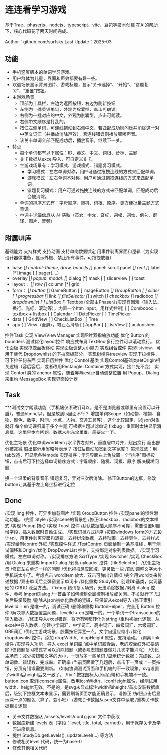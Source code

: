 # 连连看学习游戏

基于Trae、phaserjs、nodejs、typescript、vite、豆包等技术创建
在AI的帮助下，核心代码花了两天时间完成。

Author：github.com/surfsky
Last Update：2025-03




## 功能

- 手机竖屏版本的单词学习游戏。
- 用户群体为儿童，界面和声效都要有趣一些。
- 欢迎场景显示背景图片、游戏标题，显示“关卡选择”、“开始”、“错题复习”、“重置”按钮。
- 主游戏场景
  - 顶部为工具栏，左边为返回按钮，右边为刷新按钮
  - 左侧为一批英语单词，外观为胶囊型，点击可朗读。
  - 右侧为一批对应的中文，外观为胶囊型，点击可朗读。
  - 右侧中文顺序是打乱的。
  - 按住左侧单词，可连线拖动到右侧中文，若匹配成功则闪烁并消除这一对中英文词汇（并播放消除声效），若连线错误则播放嘟嘟声音。
  - 该关卡单词全部匹配成功后，播放音乐，继续下一关。
- 特点
  - 每个单词都有以下属性：ID、英文、中文、词根、音标、主题
  - 关卡数据从excel导入，可自定义关卡。
  - 主游戏场景有：学习模式、游戏模式、错题复习模式。
    - 学习模式：左右单词对称，用户可通过拖拽连线的方式来匹配单词。
    - 游戏模式：左右单词不对称，用户可通过拖拽连线的方式来匹配单词。
    - 错题复习模式：用户可通过拖拽连线的方式来匹配单词，匹配成功后会被消除。
  - 单词的排序方式有：字母顺序、随机、词根、原序。更方便批量主题方式背诵。
  - 单词卡详细信息从 AI 获取（英文、中文、音标、词根、词性、例句、翻译、图片、音频）

## 附属UI库

基础能力
    支持样式
    支持动画
    支持单向数据绑定
    用事件剥离界面和逻辑（为实现设计器做准备，显示外框、禁止所有事件，可拖拽放置）

- base
    [*] control: theme, draw, bounds
    [*] panel: scroll panel
    [*] rect
    [*] label
    [*] image
    [ ] pager(....)
- overlay
    [*] popup: modal, 
    [*] dialog
    [*] mask
    [ ] sliderview
    [ ] toast
- layout：
    [*] row
    [*] column
    [*] grid
- form：
    [*] button
    [*] GameButton
    [ ] ImageButton
    [*] GroupButton
    [ ] slider
    [ ] progressbar
    [*] link
    [*] fileSelector
    [*] switch
    [*] checkbox
    [*] radiobox
    [*] dropdownlist
    [ ] ListBox
    [*] Textbox (全部由PhaserJs实现有困难（输入法、换行、光标、滚动等），内置一个html input，用样式控制)
    [ ] Combobox = textbox + listbox
    [ ] Calendar
    [ ] DatePicker
    [ ] TimePicker
- data
    [ ] GridView
    [ ] CheckListBox
    [ ] Tree
- app
    [ ] View（全屏），可左右滑动
    [ ] AppBar
    [ ] ListView
    [ ] actionsheet


控件Task
    实现 View/ViewManager
    实现图片双指缩放功能
    优化 Button 的 bounders
    测试优化layout控件
    响应式布局
    TextBox 多行控件可以滚动换行。
    优化面板
        实现拖拽面板移动
        实现面板调整大小能力
    实现组合控件
        实现listview，可用于替代 Dropdownlist 的下拉面板部分。
        实现树控件treeview
        实现下拉控件，可下拉任何东西
        实现日历控件
    优化 Control 基类
        实现Control基础类setOrigin相关逻辑（容后容后，或者改用Rectangle+Container方式实现，接口先不变）
        实现 Contorl 类的 anchor 属性，随着屏幕resize自动调整位置
    用 Popup、Dialog 来重构 MessageBox
    实现界面设计器


## Task

***测试文字朗读功能（手机端仅浙政钉可以，是不是浏览器或哪里有设置可以开启），普通html可以，但是放到ts里面不行？
增加单词Scope（如动物、植物、食物、颜色、数字、时间、地点、人物、交通工具等），这个比较固定，以json对象就好
    每个单词课归属于多个主题
    可根据主题过滤单词
fixbug：重置时太快显示消息框，这里异步有问题，数据未能完全重置，需要查一下。

优化主场景
    优化单词worditem
        /水平靠左对齐，垂直居中对齐，超出换行
        超出部分被裁减
        超出部分用省略号表示？
        按住后自动加宽到文字宽度？
    实现过滤：用tab改造，可显示各种mode
    实现排序：学习界面右上角放置一个“排序”图标按钮，点击后可下拉选择单词排序方式：字母顺序、随机、词根、原序
    解决模糊问题


换一个温柔的背景音乐
错题复习，弄对三次后消除。
修正Button的边框，修改button让其基于左上角坐标进行定位


## Done

/实现 Img 控件，可异步加载图片
/实现 GroupButton 控件
/实现panel的惯性滑动功能。
/完善 Style
    /实现scene的背景色
    /修正checkbox、radiobox的文本样式
/实现 Popup 拖动
/实现 Toast 控件
/默认数据插入顺序不可靠，需要设置Id自增字段，插入数据时自动生成。
/实现词根方式排序
        /按照windows form的方式设计api，用事件剥离界面和逻辑、支持绑定数据、支持动画、支持事件、支持样式
        /实现绘制control外框
/实现控件样式
    /TestControl 页面绘制一条基准线，用于测试偏移和Origin
    /优化 DropDownList 控件，支持绑定对象列表数据。
/实现学习模式，左右单词对称。
/实现排序方法 SortType
/实现 Switcher
/实现 CheckBox
    /用 Dialog 来重构 ImportDialog
    /剥离 uploader 控件（fileSelector）
/优化主场景
    /修正左右单词一样的问题
    /优化拖拽感应区域，更灵敏一些
    /自动调整文字大小手机端太小了。考虑点击 worditem 放大，双击可弹出详情框
/完全用word类来传递数据
/双击单词后会弹窗显示单词卡
/优化重构 StudyDb，创建Db基类，实现基础的 CRUD 泛型方法。
/fixbug 错词复习场景，无法消除数据
/剥离 dialog 控件，参考 ImportDialog
/一首曲子如何控制全局控制播放或关闭。不关就行了
/过关后鼓掌鼓励
/删除从json初始化数据的逻辑，只保留从excel导入
/修正索引 levelId + en 是唯一的，调试正确
/删除和重构 ButtonHelper，完全用 Button 控件
/解决导入数据覆盖问题，levelId + en 是唯一的。一个单词一个transaction的输入数据。
/修正导入excel错误，将所有列都转化为string
/重构初始化逻辑，从excel中导入数据：创建小学词汇、中学词汇、高中词汇、四级词汇、六级词汇、GRE词汇
/优化主游戏场景，胶囊按钮弄宽一点，文字自适应缩小
  /优化dropdownlist控件，添加 dropWidth、dropHeight 属性，支持滚动。
  /剥离 link 控件
/实现导入功能，导入 excel 单词库
/点中单词胶囊后，老的胶囊红外框要清除
/仅错题复习模式才可以消除错题（或者考虑错题要做对几次才能消除）
/优化主场景：减少按钮和文字的大小，一页放多一些单词
/显示统计数据：完成数、总单词数、错误数、完成率、正确率
/当前页面做了几题后，点击下一页或上一页按钮，分页有错误需要刷新。
/如何协调测试页面和手机端的不一致现象。svg设置了width后height后又一致了。
/fix：按钮图标大小网页端和手机端不一致。button.icon 取消iconscale属性，改用iconWidth、iconHeight属性，经测试用width、height无效。不是的，是svg未显式标注width和height
/首次安装数据库后，级别下拉框文本未显示，需要刷新页面才能正确显示，请修正
/按钮点击后显示深一点的颜色（算了，变小吧）
/游戏关卡数据从json文件中读取
/重构关卡数据相关逻辑
  - 关卡文件数据从 /assets/levels/config.json 文件中获取
  - 数据库新建 levels 表（字段：level, title, total, learned），用于保存关卡及学习进度信息。
  - 提供 StudyDb.getLevels(), updateLevel(...) 等方法
  - 修改相关level 代码，统一为base-0
  - 修改其他相关代码
